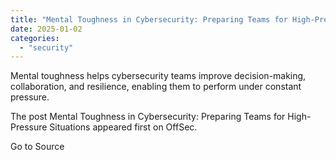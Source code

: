 ```yaml
---
title: "Mental Toughness in Cybersecurity: Preparing Teams for High-Pressure Situations"
date: 2025-01-02
categories: 
  - "security"
---
```


Mental toughness helps cybersecurity teams improve decision-making, collaboration, and resilience, enabling them to perform under constant pressure.

The post Mental Toughness in Cybersecurity: Preparing Teams for High-Pressure Situations appeared first on OffSec.

Go to Source
